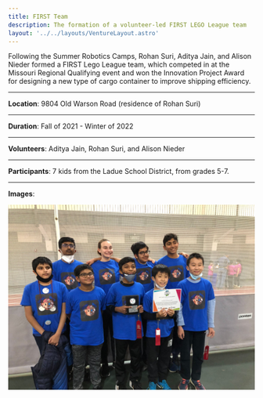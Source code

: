 ```yaml
---
title: FIRST Team
description: The formation of a volunteer-led FIRST LEGO League team
layout: '../../layouts/VentureLayout.astro'
---
```


Following the Summer Robotics Camps, Rohan Suri, Aditya Jain, and Alison Nieder formed a FIRST Lego League team, which competed in at the Missouri Regional Qualifying event and won the Innovation Project Award for designing a new type of cargo container to improve shipping efficiency.

---

**Location**: 9804 Old Warson Road (residence of Rohan Suri)

---

**Duration**: Fall of 2021 - Winter of 2022

---

**Volunteers**: Aditya Jain, Rohan Suri, and Alison Nieder

---

**Participants**: 7 kids from the Ladue School District, from grades 5-7.

---

**Images**:

![FLLTeamImg1](/assets/img/ventures/first-team/1.jpg)